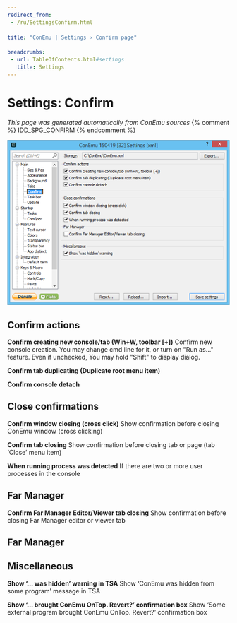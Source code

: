 ```yaml
---
redirect_from:
 - /ru/SettingsConfirm.html

title: "ConEmu | Settings › Confirm page"

breadcrumbs:
 - url: TableOfContents.html#settings
   title: Settings
---
```


# Settings: Confirm

*This page was generated automatically from ConEmu sources*
{% comment %} IDD_SPG_CONFIRM {% endcomment %}

![ConEmu Settings: Confirm](/img/Settings-Confirm.png)



## Confirm actions

**Confirm creating new console/tab (Win+W, toolbar [+])** Confirm new console creation. You may change cmd line for it, or turn on "Run as..." feature. Even if unchecked, You may hold "Shift" to display dialog.

**Confirm tab duplicating (Duplicate root menu item)** 

**Confirm console detach** 



## Close confirmations

**Confirm window closing (cross click)** Show confirmation before closing ConEmu window (cross clicking)

**Confirm tab closing** Show confirmation before closing tab or page (tab ‘Close’ menu item)

**When running process was detected** If there are two or more user processes in the console

## Far Manager

**Confirm Far Manager Editor/Viewer tab closing** Show confirmation before closing Far Manager editor or viewer tab





## Far Manager





## Miscellaneous

**Show ‘... was hidden’ warning in TSA** Show ‘ConEmu was hidden from some program’ message in TSA

**Show ‘... brought ConEmu OnTop. Revert?’ confirmation box** Show ‘Some external program brought ConEmu OnTop. Revert?’ confirmation box



